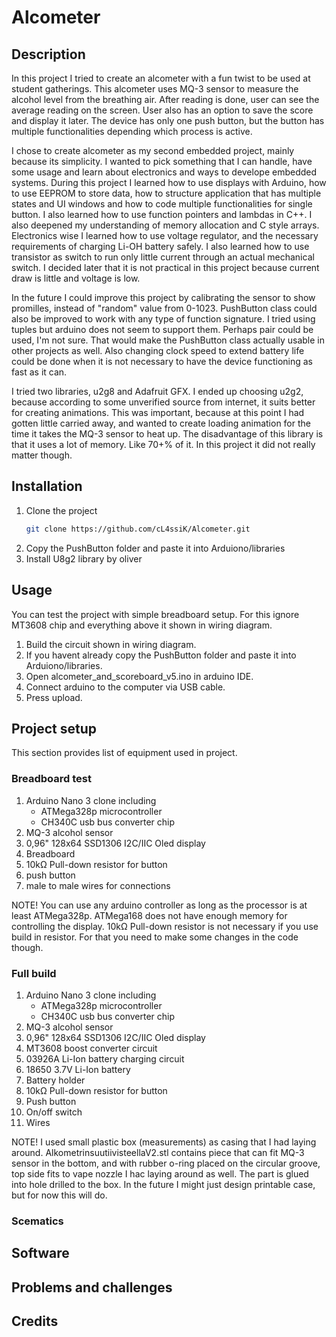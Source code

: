 # Alcometer

## Description
In this project I tried to create an alcometer with a fun twist to be used at student gatherings. This alcometer uses MQ-3 sensor to measure the alcohol level from the breathing air. After reading is done, user can see the average reading on the screen. User also has an option to save the score and display it later. The device has only one push button, but the button has multiple functionalities depending which process is active.

I chose to create alcometer as my second embedded project, mainly because its simplicity. I wanted to pick something that I can handle, have some usage and learn about electronics and ways to develope embedded systems. During this project I learned how to use displays with Arduino, how to use EEPROM to store data, how to structure application that has multiple states and UI windows and how to code multiple functionalities for single button. I also learned how to use function pointers and lambdas in C++. I also deepened my understanding of memory allocation and C style arrays.
Electronics wise I learned how to use voltage regulator, and the necessary requirements of charging Li-OH battery safely. I also learned how to use transistor as switch to run only little current through an actual mechanical switch. I decided later that it is not practical in this project because current draw is little and voltage is low.

In the future I could improve this project by calibrating the sensor to show promilles, instead of "random" value from 0-1023. PushButton class could also be improved to work with any type of function signature. I tried using tuples but arduino does not seem to support them. Perhaps pair could be used, I'm not sure. That would make the PushButton class actually usable in other projects as well. Also changing clock speed to extend battery life could be done when it is not necessary to have the device functioning as fast as it can.

I tried two libraries, u2g8 and Adafruit GFX. I ended up choosing u2g2, because according to some unverified source from internet, it suits better for creating animations. This was important, because at this point I had gotten little carried away, and wanted to create loading animation for the time it takes the MQ-3 sensor to heat up. The disadvantage of this library is that it uses a lot of memory. Like 70+% of it. In this project it did not really matter though.

## Installation
1. Clone the project
   ```bash
   git clone https://github.com/cL4ssiK/Alcometer.git
   ```
2. Copy the PushButton folder and paste it into Arduiono/libraries
3. Install U8g2 library by oliver
   
## Usage
You can test the project with simple breadboard setup. For this ignore MT3608 chip and everything above it shown in wiring diagram.
1. Build the circuit shown in wiring diagram.
2. If you havent already copy the PushButton folder and paste it into Arduiono/libraries.
3. Open alcometer_and_scoreboard_v5.ino in arduino IDE.
4. Connect arduino to the computer via USB cable.
5. Press upload.

## Project setup
This section provides list of equipment used in project.

### Breadboard test
1. Arduino Nano 3 clone including
   - ATMega328p microcontroller
   - CH340C usb bus converter chip
2. MQ-3 alcohol sensor
3. 0,96" 128x64 SSD1306 I2C/IIC Oled display
5. Breadboard
6. 10kΩ Pull-down resistor for button
7. push button
8. male to male wires for connections

NOTE! 
You can use any arduino controller as long as the processor is at least ATMega328p. ATMega168 does not have enough memory for controlling the display.
      10kΩ Pull-down resistor is not necessary if you use build in resistor. For that you need to make some changes in the code though.

### Full build
1. Arduino Nano 3 clone including
   - ATMega328p microcontroller
   - CH340C usb bus converter chip
2. MQ-3 alcohol sensor
3. 0,96" 128x64 SSD1306 I2C/IIC Oled display
4. MT3608 boost converter circuit
5. 03926A Li-Ion battery charging circuit
6. 18650 3.7V Li-Ion battery
7. Battery holder
8. 10kΩ Pull-down resistor for button
9. Push button
10. On/off switch
11. Wires

NOTE! 
I used small plastic box (measurements) as casing that I had laying around. AlkometrinsuutiivisteellaV2.stl contains piece that can fit MQ-3 sensor in the bottom, and with rubber o-ring placed on the circular groove, top side fits to vape nozzle I hac laying around as well. The part is glued into hole drilled to the box. In the future I might just design printable case, but for now this will do.

### Scematics


## Software


## Problems and challenges


## Credits
